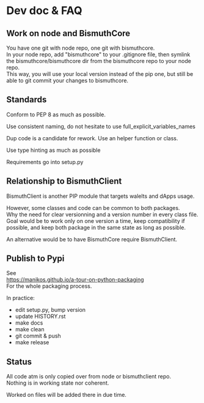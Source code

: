 # Dev doc & FAQ


## Work on node and BismuthCore

You have one git with node repo, one git with bismuthcore.  
In your node repo, add "bismuthcore" to your .gitignore file, then symlink the bismuthcore/bismuthcore dir from the bismuthcore repo to your node repo.  
This way, you will use your local version instead of the pip one, but still be able to git commit your changes to bismuthcore.

## Standards

Conform to PEP 8 as much as possible.

Use consistent naming, do not hesitate to use full_explicit_variables_names

Dup code is a candidate for rework. Use an helper function or class.

Use type hinting as much as possible

Requirements go into setup.py

## Relationship to BismuthClient

BismuthClient is another PIP module that targets walelts and dApps usage.

However, some classes and code can be common to both packages.  
Why the need for clear versionning and a version number in every class file.  
Goal would be to work only on one version a time, keep compatibility if possible, and keep both package in the same state as long as possible.

An alternative would be to have BismuthCore require BismuthClient.

## Publish to Pypi

See  
https://manikos.github.io/a-tour-on-python-packaging  
For the whole packaging process.

In practice:

- edit setup.py, bump version
- update HISTORY.rst
- make docs
- make clean
- git commit & push
- make release

## Status

All code atm is only copied over from node or bismuthclient repo.    
Nothing is in working state nor coherent.

Worked on files will be added there in due time.
